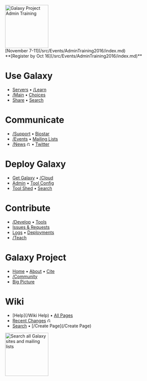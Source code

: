 
<div class='center'>
<br />
<a href='/Events/AdminTraining2016'><img src='/Images/Logos/AdminTraining2016-500.png' alt='Galaxy Project Admin Training' width=140" /></a><br />
[November 7-11](/src/Events/AdminTraining2016/index.md)<br />
**[Register by Oct 16](/src/Events/AdminTraining2016/index.md)**
</div>

# Use Galaxy
* [Servers](/PublicGalaxyServers) &bull; [/Learn](/src/Learn/index.md) 
* [/Main](/Main) &bull; [Choices](/src/BigPicture/Choices/index.md) 
* [Share](/Learn/Share) &bull; [Search](http://galaxyproject.org/search/usegalaxy)

# Communicate
* [/Support](/Support) &bull; [Biostar](https://biostar.usegalaxy.org/)
* [/Events](/Events) &bull; [Mailing Lists](/src/MailingLists/index.md) 
* [/News](/News) <a href='http://feed43.com/galaxynews.xml'><img src='/Images/Icons/RSSIcon16x16.gif' alt='Galaxy News RSS Feed' height="12" /></a> &bull; [Twitter](https://twitter.com/galaxyproject)

# Deploy Galaxy
* [Get Galaxy](/Admin/GetGalaxy) &bull; [/Cloud](/src/Cloud/index.md)
* [Admin](/Admin) &bull; [Tool Config](/src/Admin/Tools/ToolConfigSyntax/index.md)
* [Tool Shed](/ToolShed) &bull; [Search](http://galaxyproject.org/search/getgalaxy) 

# Contribute
* [/Develop](/Develop) &bull; [Tools](/src/Admin/Tools/AddToolTutorial/index.md)
* [Issues & Requests](/src/Issues/index.md)
* [Logs](/Community/Logs) &bull; [Deployments](/src/Community/Deployments/index.md)
* [/Teach](/src/Teach/index.md)

# Galaxy Project
* [Home](http://galaxyproject.org) &bull; [About](/GalaxyProject) &bull; [Cite](/src/CitingGalaxy/index.md)
* [/Community](/src/Community/index.md) 
* [Big Picture](/src/BigPicture/index.md) 

# Wiki
* [Help](/Wiki Help) &bull; [All Pages](/TitleIndex)
* [Recent Changes](/RecentChanges) <a href='http://wiki.galaxyproject.org/RecentChanges?action=rss_rc'><img src='/Images/Icons/RSSIcon16x16.gif' alt='Galaxy wiki recent changes RSS Feed' height="12" /></a>
* [Search](/FindPage) &bull; [/Create Page](/Create Page)

<div class='center'>
<a href='http://galaxyproject.org/search/web'><img src='/Images/Logos/GalaxyWebSearch.png' alt='Search all Galaxy sites and mailing lists' width="140" /></a>

</div>
